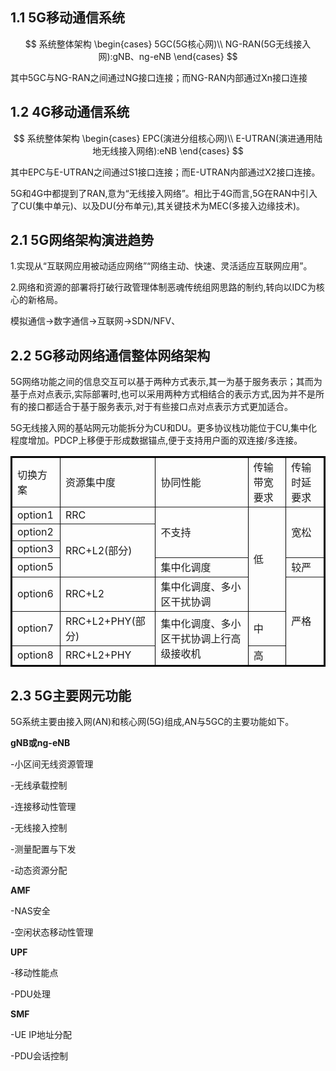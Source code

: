 ## 1.1 5G移动通信系统

$$
系统整体架构
\begin{cases}
5GC(5G核心网)\\
NG-RAN(5G无线接入网):gNB、ng-eNB
\end{cases}
$$

其中5GC与NG-RAN之间通过NG接口连接；而NG-RAN内部通过Xn接口连接

## 1.2 4G移动通信系统

$$
系统整体架构
\begin{cases}
EPC(演进分组核心网)\\
E-UTRAN(演进通用陆地无线接入网络):eNB
\end{cases}
$$

其中EPC与E-UTRAN之间通过S1接口连接；而E-UTRAN内部通过X2接口连接。

5G和4G中都提到了RAN,意为“无线接入网络”。相比于4G而言,5G在RAN中引入了CU(集中单元)、以及DU(分布单元),其关键技术为MEC(多接入边缘技术)。

## 2.1 5G网络架构演进趋势

1.实现从“互联网应用被动适应网络”“网络主动、快速、灵活适应互联网应用”。

2.网络和资源的部署将打破行政管理体制恶魂传统组网思路的制约,转向以IDC为核心的新格局。

模拟通信→数字通信→互联网→SDN/NFV、
## 2.2 5G移动网络通信整体网络架构
5G网络功能之间的信息交互可以基于两种方式表示,其一为基于服务表示；其而为基于点对点表示,实际部署时,也可以采用两种方式相结合的表示方式,因为并不是所有的接口都适合于基于服务表示,对于有些接口点对点表示方式更加适合。

5G无线接入网的基站网元功能拆分为CU和DU。更多协议栈功能位于CU,集中化程度增加。PDCP上移便于形成数据锚点,便于支持用户面的双连接/多连接。

<table border="2" bordercolor="black" width="300" cellspacing="0" cellpadding="5">
    <tr>
        <td >切换方案</td>
        <td >资源集中度</td>
        <td >协同性能</td>
        <td >传输带宽要求</td>
        <td >传输时延要求</td>
    </tr>
    <tr>
        <td >option1</td>
        <td >RRC</td>
        <td rowspan="3">
            不支持
        </td>
        <td rowspan="5">
            低
        </td>
        <td rowspan="3">
            宽松
        </td>
    </tr>
    <tr>
        <td >option2</td>
        <td rowspan="3">RRC+L2(部分)</td>
    </tr>
    <tr>
        <td>option3</td>
    </tr>
    <tr>
        <td>option5</td>
        <td >集中化调度</td>
        <td >较严</td>
    </tr>
    <tr>
        <td>option6</td>
        <td>RRC+L2</td>
        <td>集中化调度、多小区干扰协调</td>
        <td rowspan="3">严格</td>
    </tr>
    <tr>
        <td>option7</td>
        <td>RRC+L2+PHY(部分)</td>
        <td  rowspan="2">集中化调度、多小区干扰协调上行高级接收机</td>
        <td>中</td>
    </tr>
    <tr>
        <td>option8</td>
        <td>RRC+L2+PHY</td>
        <td>高</td>
    </tr>
</table>

## 2.3 5G主要网元功能

5G系统主要由接入网(AN)和核心网(5G)组成,AN与5GC的主要功能如下。

**gNB或ng-eNB**

-小区间无线资源管理

-无线承载控制

-连接移动性管理

-无线接入控制

-测量配置与下发

-动态资源分配

**AMF**

-NAS安全

-空闲状态移动性管理

**UPF**

-移动性能点

-PDU处理

**SMF**

-UE IP地址分配

-PDU会话控制
